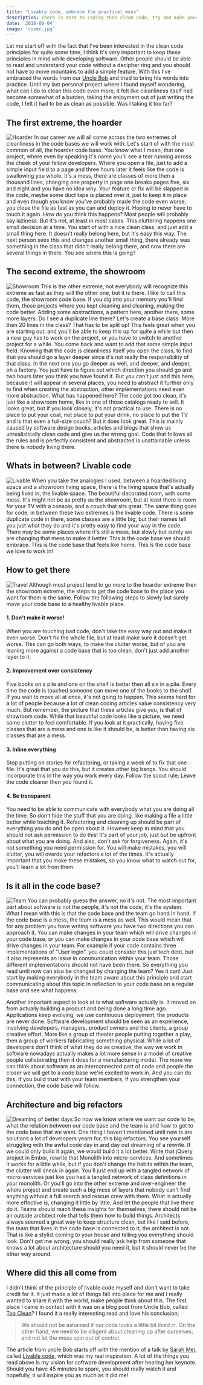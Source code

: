 ```yaml
---
title: "Livable code, embrace the practical mess" 
description: There is more to coding than clean code, try and make your code base livable. Work to love your code base.
date: '2018-09-04'
image: 'cover.jpg'
---
```


Let me start off with the fact that I've been interested in the clean code principles for quite some time, I think it's very important to keep these principles in mind while developing software. Other people should be able to read and understand your code without a decipher ring and you should not have to move mountains to add a simple feature. With this I've embraced the words from our [Uncle Bob](https://blog.cleancoder.com/) and tried to bring his words into practice. Until my last personal project where I found myself wondering, what can I do to clean this code even more, it felt like cleanliness itself had become somewhat of a burden, taking the enjoyment out of just writing the code, I felt it had to be as clean as possible. Was I taking it too far?

## The first extreme, the hoarder
![Hoarder](https://thepracticaldev.s3.amazonaws.com/i/u2p7iaqahp3pj34fbx1d.jpg)
In our career we will all come across the two extremes of cleanliness in the code bases we will work with. Let's start of with the most common of all, the hoarder code base. You know what I mean, that one project, where even by speaking it's name you'll see a tear running across the cheek of your fellow developers. Where you open a file, just to add a simple input field to a page and three hours later it feels like the code is swallowing you whole. It's a mess, there are classes of more then a thousand lines, changing one property in page one breaks pages five, six and eight and you have no idea why. Your feature or fix will be slapped in the code, maybe some duct tape is placed over it, just to keep it in place and even though you know you've probably made the code even worse, you close the file as fast as you can and deploy it. Hoping to never have to touch it again. How do you think this happens? Most people will probably say laziness. But it's not, at least in most cases. This cluttering happens one small decision at a time. You start of with a nice clean class, and just add a small thing here. It doesn't really belong here, but it's easy this way. The next person sees this and changes another small thing, there already was something in the class that didn't really belong there, and now there are several things in there. You see where this is going?

## The second extreme, the showroom
![Showroom](https://thepracticaldev.s3.amazonaws.com/i/w91ggvpuctk5pwvhl8ld.jpg)
This is the other extreme, not everybody will recognize this extreme as fast as they will the other one, but it is there. I like to call this code, the showroom code base. If you dig into your memory you'll find them, those projects where you kept cleaning and cleaning, making the code better. Adding some abstractions, a pattern here, another there, some more layers. Do I see a duplicate line there? Let's create a base class. More then 20 lines in the class? That has to be split up! This feels great when you are starting out, and you'll be able to keep this up for quite a while but then a new guy has to work on the project, or you have to switch to another project for a while. You come back and want to add that same simple input field. Knowing that the code is cleanliness itself you open the class, to find that you should go a layer deeper since it's not really the responsibility of that class. In the next one you go deeper as well, and deeper, and deeper, oh a factory. You just have to figure out which direction you should go and two hours later you think you have found it. But you can't just add this here, because it will appear in several places, you need to abstract it further only to find when creating the abstraction, other implementations need even more abstraction. What has happened here? The code got too clean, it's just like a showroom home, like in one of those catalogs ready to sell. It looks great, but if you look closely, it's not practical to use. There is no place to put your coat, not place to put your drink, no place to put the TV and is that even a full-size couch? But it does look great. This is mainly caused by software design books, articles and blogs that show us unrealistically clean code and give us the wrong goal. Code that follows all the rules and is perfectly consistent and abstracted is unattainable unless there is nobody living there. 

## Whats in between? Livable code
![Livable](https://thepracticaldev.s3.amazonaws.com/i/w2xlogyfmlj1q9qlw1an.jpeg)
When you take the analogies I used, between a hoarded living space and a showroom living space, there is the living space that's actually being lived in, the livable space. The beautiful decorated room, with some mess. It's might not be as pretty as the showroom, but at least there is room for your TV with a console, and a couch that sits great. The same thing goes for code, in between these two extremes is the livable code. There is some duplicate code in there, some classes are a little big, but their names tell you just what they do and it's pretty easy to find your way in the code. There may be some places where it's still a mess, but slowly but surely we are changing that mess to make it better. This is the code base we should embrace. This is the code base that feels like home. This is the code base we love to work in!


## How to get there
![Travel](https://thepracticaldev.s3.amazonaws.com/i/656n9qpxm5yc4tpqtrle.jpg)
Although most project tend to go more to the hoarder extreme then the showroom extreme, the steps to get the code base to the place you want for them is the same. Follow the following steps to slowly but surely move your code base to a healthy livable place.

#### 1. Don't make it worse!
When you are touching bad code, don't take the easy way out and make it even worse. Don't fix the whole file, but at least make sure it doesn't get worse. This can go both ways, to make the clutter worse, but of you are leaning more against a code base that is too clean, don't just add another layer to it.

#### 2. Improvement over consistency
Five books on a pile and one on the shelf is better then all six in a pile. Every time the code is touched someone can move one of the books to the shelf. If you wait to move all at once, it's not going to happen. This seems hard for a lot of people because a lot of clean coding articles value consistency very much. But remember, the picture that these articles give you, is that of showroom code. While that beautiful code looks like a picture, we need some clutter to feel comfortable. If you look at it practically, having five classes that are a mess and one is like it should be, is better than having six classes that are a mess.

#### 3. Inline everything
Stop putting on stories for refactoring, or taking a week of to fix that one file. It's great that you do this, but it creates other big bangs. You should incorporate this in the way you work every day. Follow the scout rule; Leave the code cleaner then you found it.

#### 4. Be transparent
You need to be able to communicate with everybody what you are doing all the time. So don't hide the stuff that you are doing, like making a file a little better while touching it. Refactoring and cleaning up should be part of everything you do and be open about it. However keep in mind that you should not ask permission to do this! It's part of your job, just but be upfront about what you are doing. And also, don't ask for forgiveness. Again, it's not something you need permission for. You will make mistakes, you will clutter, you will overdo your refactors a lot of the times. It's actually important that you make these mistakes, so you know what to watch out for, you'll learn a lot from them. 

## Is it all in the code base?
![Team](https://thepracticaldev.s3.amazonaws.com/i/os97uxyjc12b9giiu72m.jpeg)
You can probably guess the answer, no it's not. The most important part about software is not the people, it's not the code, it's the system. What I mean with this is that the code base and the team go hand in hand. If the code base is a mess, the team is a mess as well. This would mean that for any problem you have writing software you have two directions you can approach it. You can make changes in your team which will drive changes in your code base, or you can make changes in your code base which will drive changes in your team. For example if your code contains three implementations of "User login", you could consider this just tech debt, but it also represents an issue in communication within your team. Those different implementations should not have been there. So everything you read until now can also be changed by changing the team? Yes it can! Just start by making everybody in the team aware about this principle and start communicating about this topic in reflection to your code base on a regular base and see what happens. 

Another important aspect to look at is what software actually is. It moved on from actually building a product and being done a long time ago. Applications keep evolving, we use continuous deployment, the products are never done. Software development should be seen as an experience, involving developers, managers, product owners and the clients, a group creative effort. More like a group of theater people putting together a play, then a group of workers fabricating something physical. While a lot of developers don't think of what they do as creative, the way we work in software nowadays actually makes a lot more sense in a model of creative people collaborating then it does for a manufacturing model. The more we can think about software as an interconnected part of code and people the closer we will get to a code base we're excited to work in. And you can do this, if you build trust with your team members, if you strengthen your connection, the code base will follow. 

## Architecture and big refactors
![Dreaming of better days](https://thepracticaldev.s3.amazonaws.com/i/742292it3zthz707mpo8.jpg)
So now we know where we want our code to be, what the relation between our code base and the team is and how to get to the code base that we want. One thing I haven't mentioned until now is are solutions a lot of developers yearn for, this big refactors. You see yourself struggling with the awful code day in and day out dreaming of a rewrite. If we could only build it again, we would build it a lot better. Write that jQuery project in Ember, rewrite that Monolith into micro-services. And sometimes it works for a little while, but if you don't change the habits within the team, the clutter will sneak in again. You'll just end up with a tangled network of micro-services just like you had a tangled network of class definitions in your monolith. Or you'll go into the other extreme and over-engineer the whole project and create such a big mess of layers that nobody can't find anything without a full search and rescue crew with them. What is actually more effective is, changing it little by little. And let the people that live there do it. Teams should reach these insights for themselves, there should not be an outside architect role that tells them how to build things. Architects always seemed a great way to keep structure clean, but like I said before, the team that lives in the code base is connected to it, the architect is not. That is like a stylist coming to your house and telling you everything should look. Don't get me wrong, you should really ask help from someone that knows a lot about architecture should you need it, but it should never be the other way around.


## Where did this all come from
I didn't think of the principle of livable code myself and don't want to take credit for it. It just made a lot of things fall into place for me and I really wanted to share it with the world, make people think about this. The first place I came in contact with it was on a blog post from Uncle Bob, called [Too Clean](https://blog.cleancoder.com/uncle-bob/2018/08/13/TooClean.html)? I found it a really interesting read and love his conclusion; 

> We should not be ashamed if our code looks a little bit _lived in_. On the other hand, we need to be diligent about cleaning up after ourselves; and not let the mess spin out of control.

The article from uncle Bob starts off with the mention of a talk by [Sarah Mei](https://twitter.com/sarahmei), called [Livable code](https://www.youtube.com/watch?v=8_UoDmJi7U8), which was my real inspiration. A lot of the things you read above is my vision for software development after hearing her keynote. Should you have 45 minutes to spare, you should really watch it and hopefully, it will inspire you as much as it did me!